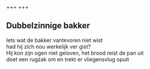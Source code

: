 +++
+++

## Dubbelzinnige bakker

Iets wat de bakker vantevoren niet wist \
had hij zich nou werkelijk ver gist?  \
Hij kon zijn ogen niet geloven, het brood reist de pan uit \
doet een rugzak om en trekt er vliegensvlug opuit
